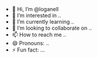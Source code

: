 - 👋 Hi, I’m @loganell
- 👀 I’m interested in ..
- 🌱 I’m currently learning ..
- 💞️ I’m looking to collaborate on ..
- 📫 How to reach me ..
- 😄 Pronouns: ..
- ⚡ Fun fact: ...

<!---
loganell/loganell is a ✨ special ✨ repository because its `README.md` (this file) appears on your GitHub profile.
You can click the Preview link to take a look at your changes.
--->
